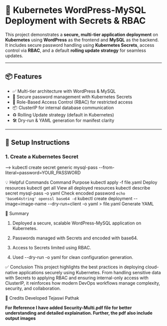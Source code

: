 # 🚀 Kubernetes WordPress-MySQL Deployment with Secrets & RBAC

This project demonstrates a **secure, multi-tier application deployment** on **Kubernetes** using **WordPress** as the frontend and **MySQL** as the backend. It includes secure password handling using **Kubernetes Secrets**, access control via **RBAC**, and a default **rolling update strategy** for seamless updates.

---

## 📦 Features

- ✅ Multi-tier architecture with WordPress & MySQL
- 🔐 Secure password management with Kubernetes Secrets
- 👤 Role-Based Access Control (RBAC) for restricted access
- 📦 ClusterIP for internal database communication
- ♻️ Rolling Update strategy (default in Kubernetes)
- 🛠 Dry-run & YAML generation for manifest clarity

---

## 🧪 Setup Instructions

### 1. **Create a Kubernetes Secret**
--> kubectl create secret generic mysql-pass --from-literal=password=YOUR_PASSWORD



💡 Helpful Commands
Command	    Purpose
kubectl   apply -f file.yaml	Deploy resources
kubectl   get all	View all deployed resources
kubectl   describe secret mysql-pass -o yaml	Check encoded password
`echo    'base64string'	openssl base64 -d`
kubectl   create deployment --image=image-name --dry-run=client -o yaml > file.yaml	Generate YAML

📝 Summary
1. Deployed a secure, scalable WordPress-MySQL application on Kubernetes.

2. Passwords managed with Secrets and encoded with base64.

3. Access to Secrets limited using RBAC.

4. Used --dry-run -o yaml for clean configuration generation.

✅ Conclusion
This project highlights the best practices in deploying cloud-native applications securely using Kubernetes. From handling sensitive data with Secrets to applying RBAC and ensuring internal-only access with ClusterIP, it reinforces how modern DevOps workflows manage complexity, security, and collaboration.


🙌 Credits
Developed Tejaswi Pathak

**For Reference I have added Security-Multi.pdf file for better understanding and detailed explaination. Further, the pdf also include output images**
